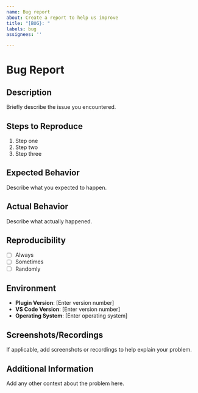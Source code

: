 ```yaml
---
name: Bug report
about: Create a report to help us improve
title: "[BUG}: "
labels: bug
assignees: ''

---
```


# Bug Report

## Description

Briefly describe the issue you encountered.

## Steps to Reproduce

1. Step one
2. Step two
3. Step three

## Expected Behavior

Describe what you expected to happen.

## Actual Behavior

Describe what actually happened.

## Reproducibility

- [ ] Always
- [ ] Sometimes
- [ ] Randomly

## Environment

- **Plugin Version**: [Enter version number]
- **VS Code Version**: [Enter version number]
- **Operating System**: [Enter operating system]

## Screenshots/Recordings

If applicable, add screenshots or recordings to help explain your problem.

## Additional Information

Add any other context about the problem here.

